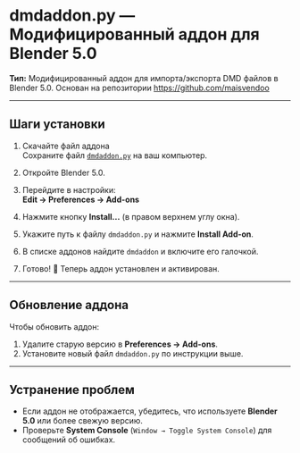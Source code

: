 # dmdaddon.py — Модифицированный аддон для Blender 5.0

**Тип:** Модифицированный аддон для импорта/экспорта DMD файлов в Blender 5.0. Основан на репозитории https://github.com/maisvendoo

---

## Шаги установки

1. Скачайте файл аддона  
   Сохраните файл [`dmdaddon.py`](./dmdaddon.py) на ваш компьютер.

2. Откройте Blender 5.0.

3. Перейдите в настройки:  
   **Edit → Preferences → Add-ons**

4. Нажмите кнопку **Install...** (в правом верхнем углу окна).

5. Укажите путь к файлу `dmdaddon.py` и нажмите **Install Add-on**.

6. В списке аддонов найдите `dmdaddon` и включите его галочкой.

7. Готово! 🎉 Теперь аддон установлен и активирован.

---

## Обновление аддона

Чтобы обновить аддон:
1. Удалите старую версию в **Preferences → Add-ons**.  
2. Установите новый файл `dmdaddon.py` по инструкции выше.

---

## Устранение проблем

- Если аддон не отображается, убедитесь, что используете **Blender 5.0** или более свежую версию.  
- Проверьте **System Console** (`Window → Toggle System Console`) для сообщений об ошибках.
